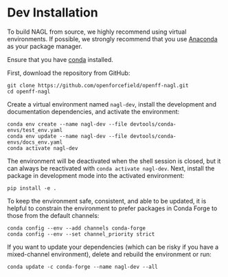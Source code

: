 # Dev Installation

To build NAGL from source, we highly recommend using virtual environments. If possible, we strongly recommend that you use [Anaconda](https://docs.conda.io/en/latest/) as your package manager.

Ensure that you have [conda](https://docs.conda.io/projects/conda/en/latest/user-guide/install/index.html) installed.

First, download the repository from GitHub:

```shell
git clone https://github.com/openforcefield/openff-nagl.git
cd openff-nagl
```

Create a virtual environment named `nagl-dev`, install the development and documentation dependencies, and activate the environment:

```shell
conda env create --name nagl-dev --file devtools/conda-envs/test_env.yaml
conda env update --name nagl-dev --file devtools/conda-envs/docs_env.yaml
conda activate nagl-dev
```

The environment will be deactivated when the shell session is closed, but it can always be reactivated with `conda activate nagl-dev`. Next, install the package in development mode into the activated environment:

```shell
pip install -e .
```

To keep the environment safe, consistent, and able to be updated, it is helpful to constrain the environment to prefer packages in Conda Forge to those from the default channels:

```shell
conda config --env --add channels conda-forge
conda config --env --set channel_priority strict
```

If you want to update your dependencies (which can be risky if you have a mixed-channel environment), delete and rebuild the environment or run:

```shell
conda update -c conda-forge --name nagl-dev --all
```
